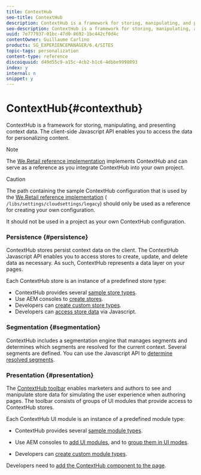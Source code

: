 ```yaml
---
title: ContextHub
seo-title: ContextHub
description: ContextHub is a framework for storing, manipulating, and presenting context data
seo-description: ContextHub is a framework for storing, manipulating, and presenting context data
uuid: 7e777937-01bc-47d0-8692-1bc442cf0d4c
contentOwner: Guillaume Carlino
products: SG_EXPERIENCEMANAGER/6.4/SITES
topic-tags: personalization
content-type: reference
discoiquuid: d49d55c9-a15c-4cb2-b1c6-4dbbe9998093
index: y
internal: n
snippet: y
---
```


# ContextHub{#contexthub}

ContextHub is a framework for storing, manipulating, and presenting context data. The client-side Javascript API enables you to access the data for personalizing content.

>[!NOTE]
>
>The [We.Retail reference implementation](../../../sites/developing/using/we-retail.md) implements ContextHub and can serve as a reference as you integrate ContextHub into your own project.

>[!CAUTION]
>
>The path containing the sample ContextHub configuration that is used by the [We.Retail reference implementation](../../../sites/developing/using/we-retail.md) ( `/libs/settings/cloudsettings/legacy`) should only be used as a reference for creating your own configuration.
>
>It should not be used in a project as your own ContextHub configuration.

### Persistence {#persistence}

ContextHub stores persist context data on the client. The ContextHub Javascript API enables you to access stores to create, update, and delete data as necessary. As such, ContextHub represents a data layer on your pages.

Each ContextHub store is an instance of a predefined store type:

* ContextHub provides several [sample store types](../../../sites/developing/using/ch-samplestores.md).
* Use AEM consoles to [create stores](../../../sites/administering/using/contexthub-config.md#main-pars-title-1).
* Developers can [create custom store types](../../../sites/developing/using/ch-extend.md#main-pars-title). 
* Developers can [access store data](../../../sites/developing/using/ch-adding.md#main-pars-title-1408164230) via Javascript.

### Segmentation {#segmentation}

ContextHub includes a segmentation engine that manages segments and determines which segments are resolved for the current context. Several segments are defined. You can use the Javascript API to [determine resolved segments](../../../sites/developing/using/ch-adding.md#main-pars-title-949252178).

### Presentation {#presentation}

The [ContextHub toolbar](../../../sites/authoring/using/ch-previewing.md) enables marketers and authors to see and manipulate store data for simulating the user experience when authoring pages. The toolbar consists of groups of UI modules that provide access to ContextHub stores.

Each ContextHub UI module is an instance of a predefined module type:

* ContextHub provides several [sample module types](../../../sites/developing/using/ch-samplemodules.md).
* Use AEM consoles to [add UI modules](../../../sites/administering/using/contexthub-config.md#main-pars-title-2108758587), and to [group them in UI modes](../../../sites/administering/using/contexthub-config.md#main-pars-title-1407953594).

* Developers can [create custom module types](../../../sites/developing/using/ch-extend.md#main-pars-title-2121301991).

Developers need to [add the ContextHub component to the page](../../../sites/developing/using/ch-adding.md).
